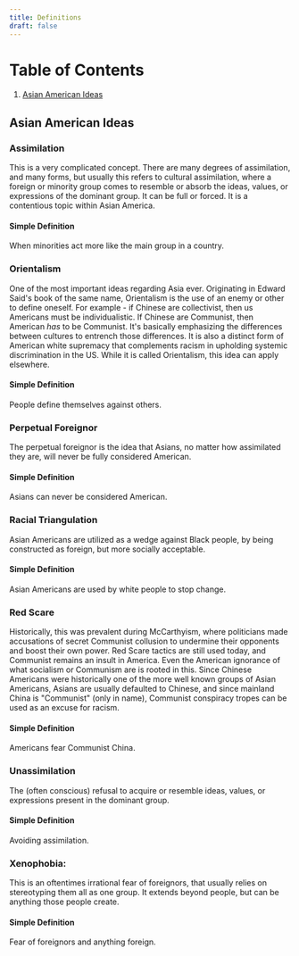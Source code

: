 ```yaml
---
title: Definitions
draft: false
---
```


# Table of Contents
1. [Asian American Ideas](#asian-american-ideas)

## Asian American Ideas

### Assimilation
This is a very complicated concept. There are many degrees of assimilation, and many forms, but usually this refers to cultural assimilation, where a foreign or minority group comes to resemble or absorb the ideas, values, or expressions of the dominant group. It can be full or forced. It is a contentious topic within Asian America.

#### Simple Definition
When minorities act more like the main group in a country.

### Orientalism
One of the most important ideas regarding Asia ever. Originating in Edward Said's book of the same name, Orientalism is the use of an enemy or other to define oneself. For example - if Chinese are collectivist, then us Americans must be individualistic. If Chinese are Communist, then American *has* to be Communist. It's basically emphasizing the differences between cultures to entrench those differences. It is also a distinct form of American white supremacy that complements racism in upholding systemic discrimination in the US. While it is called Orientalism, this idea can apply elsewhere.

#### Simple Definition
People define themselves against others.

### Perpetual Foreignor
The perpetual foreignor is the idea that Asians, no matter how assimilated they are, will never be fully considered American.

#### Simple Definition
Asians can never be considered American.

### Racial Triangulation
Asian Americans are utilized as a wedge against Black people, by being constructed as foreign, but more socially acceptable.

#### Simple Definition
Asian Americans are used by white people to stop change.

### Red Scare
Historically, this was prevalent during McCarthyism, where politicians made accusations of secret Communist collusion to undermine their opponents and boost their own power. Red Scare tactics are still used today, and Communist remains an insult in America. Even the American ignorance of what socialism or Communism are is rooted in this. Since Chinese Americans were historically one of the more well known groups of Asian Americans, Asians are usually defaulted to Chinese, and since mainland China is "Communist" (only in name), Communist conspiracy tropes can be used as an excuse for racism. 

#### Simple Definition
Americans fear Communist China.

### Unassimilation
The (often conscious) refusal to acquire or resemble ideas, values, or expressions present in the dominant group.

#### Simple Definition
Avoiding assimilation.

### Xenophobia:
This is an oftentimes irrational fear of foreignors, that usually relies on stereotyping them all as one group. It extends beyond people, but can be anything those people create.

#### Simple Definition
Fear of foreignors and anything foreign.


